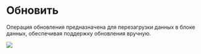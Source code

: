 # **Обновить**

Операция обновления предназначена для перезагрузки данных в блоке данных, обеспечивая поддержку обновления вручную.

![](https://static-docs.nocobase.com/3488c8c8296e9048f815d89198a51c5a.png)
